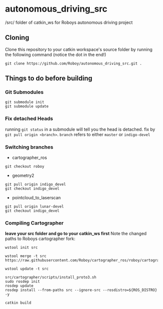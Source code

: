 # autonomous_driving_src
/src/ folder of catkin_ws for Roboys autonomous driving project

## Cloning
Clone this repository to your catkin workspace's source folder by running the following command (notice the dot in the end!)
```
git clone https://github.com/Roboy/autonomous_driving_src.git .
```

## Things to do before building

### Git Submodules
```
git submodule init
git submodule update
```

### Fix detached Heads
running `git status` in a submodule will tell you the head is detached. fix by `git pull origin <branch>`. `branch` refers to either `master` or `indigo-devel`

### Switching branches
- cartographer_ros
```
git checkout roboy
```
- geometry2
```
git pull origin indigo_devel
git checkout indigo_devel
```
- pointcloud_to_laserscan 
```
git pull origin lunar-devel
git checkout indigo_devel
```

### Compiling Cartographer
**leave your src folder and go to your catkin_ws first**
Note the changed paths to Roboys cartographer fork:
```
wstool init src

wstool merge -t src https://raw.githubusercontent.com/Roboy/cartographer_ros/roboy/cartographer_ros.rosinstall

wstool update -t src
```

```
src/cartographer/scripts/install_proto3.sh
sudo rosdep init
rosdep update
rosdep install --from-paths src --ignore-src --rosdistro=${ROS_DISTRO} -y
```
```
catkin build
```
